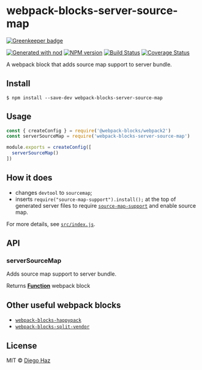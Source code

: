 # webpack-blocks-server-source-map

[![Greenkeeper badge](https://badges.greenkeeper.io/diegohaz/webpack-blocks-server-source-map.svg)](https://greenkeeper.io/)

[![Generated with nod](https://img.shields.io/badge/generator-nod-2196F3.svg?style=flat-square)](https://github.com/diegohaz/nod)
[![NPM version](https://img.shields.io/npm/v/webpack-blocks-server-source-map.svg?style=flat-square)](https://npmjs.org/package/webpack-blocks-server-source-map)
[![Build Status](https://img.shields.io/travis/diegohaz/webpack-blocks-server-source-map/master.svg?style=flat-square)](https://travis-ci.org/diegohaz/webpack-blocks-server-source-map) [![Coverage Status](https://img.shields.io/codecov/c/github/diegohaz/webpack-blocks-server-source-map/master.svg?style=flat-square)](https://codecov.io/gh/diegohaz/webpack-blocks-server-source-map/branch/master)

A webpack block that adds source map support to server bundle.

## Install

    $ npm install --save-dev webpack-blocks-server-source-map

## Usage

```js
const { createConfig } = require('@webpack-blocks/webpack2')
const serverSourceMap = require('webpack-blocks-server-source-map')

module.exports = createConfig([
  serverSourceMap()
])
```

## How it does

- changes `devtool` to `sourcemap`;
- inserts `require("source-map-support").install();` at the top of generated server files to require [`source-map-support`](https://github.com/evanw/node-source-map-support) and enable source map.

For more details, see [`src/index.js`](src/index.js).

## API

<!-- Generated by documentation.js. Update this documentation by updating the source code. -->

### serverSourceMap

Adds source map support to server bundle.

Returns **[Function](https://developer.mozilla.org/en-US/docs/Web/JavaScript/Reference/Statements/function)** webpack block

## Other useful webpack blocks

- [`webpack-blocks-happypack`](https://github.com/diegohaz/webpack-blocks-happypack)
- [`webpack-blocks-split-vendor`](https://github.com/diegohaz/webpack-blocks-split-vendor)

## License

MIT © [Diego Haz](https://github.com/diegohaz)
